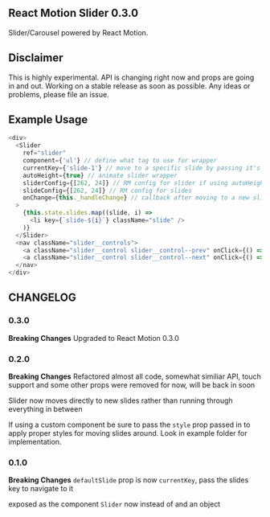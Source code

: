 ## React Motion Slider 0.3.0

Slider/Carousel powered by React Motion.

## Disclaimer
This is highly experimental. API is changing right now and props are going in and out. Working on a stable release as soon as possible. Any ideas or problems, please file an issue.

## Example Usage
```js
<div>
  <Slider
    ref="slider"
    component={'ul'} // define what tag to use for wrapper
    currentKey={'slide-1'} // move to a specific slide by passing it's key
    autoHeight={true} // animate slider wrapper
    sliderConfig={[262, 24]} // RM config for slider if using autoHeight
    slideConfig={[262, 24]} // RM config for slides 
    onChange={this._handleChange} // callback after moving to a new slide
  >
    {this.state.slides.map((slide, i) =>
      <li key={`slide-${i}`} className="slide" />
    )}
  </Slider>
  <nav className="slider__controls">
    <a className="slider__control slider__control--prev" onClick={() => this.refs['slider].prev()}>Prev</a>
    <a className="slider__control slider__control--next" onClick={() => this.refs['slider].next()}>Next</a>
  </nav>
</div>
```

## CHANGELOG
### 0.3.0
**Breaking Changes**
Upgraded to React Motion 0.3.0

### 0.2.0
**Breaking Changes**
Refactored almost all code, somewhat similiar API, touch support and some other props were removed for now, will be back in soon

Slider now moves directly to new slides rather than running through everything in between

If using a custom component be sure to pass the `style` prop passed in to apply proper styles for moving slides around. Look in example folder for implementation.

### 0.1.0
**Breaking Changes**
`defaultSlide` prop is now `currentKey`, pass the slides key to navigate to it

exposed as the component `Slider` now instead of and an object